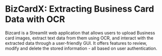 # BizCardX: Extracting Business Card Data with OCR
Bizcard is a Streamlit web application that allows users to upload Business card images, extract text data from them using OCR, and interact with the extracted data through a user-friendly GUI. It offers features to
review, modify and delete the stored information - all based on user authentication.
